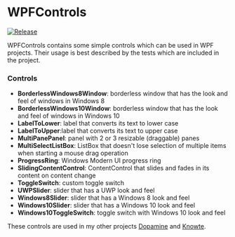 # WPFControls

[![Release](https://img.shields.io/github/release/WPFControls/WPFControls.svg?style=flat-square)](https://github.com/WPFControls/WPFControls/releases/latest)

WPFControls contains some simple controls which can be used in WPF projects.
Their usage is best described by the tests which are included in the project.

### Controls ###

- **BorderlessWindows8Window**: borderless window that has the look and feel of windows in Windows 8
- **BorderlessWindows10Window**: borderless window that has the look and feel of windows in Windows 10
- **LabelToLower**: label that converts its text to lower case
- **LabelToUpper**:label that converts its text to upper case
- **MultiPanePanel**: panel with 2 or 3 resizable (draggable) panes
- **MultiSelectListBox**: ListBox that doesn't lose selection of multiple items when starting a mouse drag operation
- **ProgressRing**: Windows Modern UI progress ring
- **SlidingContentControl**: ContentControl that slides and fades in its content on content change
- **ToggleSwitch**: custom toggle switch
- **UWPSlider**: slider that has a UWP look and feel
- **Windows8Slider**:  slider that has a Windows 8 look and feel
- **Windows10Slider**: slider that has a Windows 10 look and feel
- **Windows10ToggleSwitch**: toggle switch with Windows 10 look and feel

These controls are used in my other projects [Dopamine](https://github.com/digimezzo/Dopamine) and [Knowte](https://github.com/digimezzo/Knowte).
